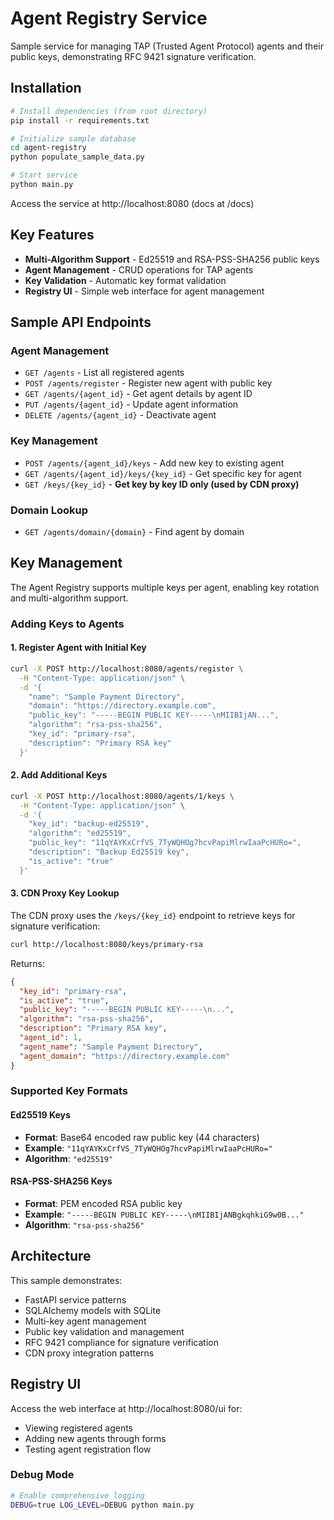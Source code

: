 # Agent Registry Service

Sample service for managing TAP (Trusted Agent Protocol) agents and their public keys, demonstrating RFC 9421 signature verification.

## Installation

```bash
# Install dependencies (from root directory)  
pip install -r requirements.txt

# Initialize sample database
cd agent-registry
python populate_sample_data.py

# Start service
python main.py
```

Access the service at http://localhost:8080 (docs at /docs)

## Key Features

- **Multi-Algorithm Support** - Ed25519 and RSA-PSS-SHA256 public keys
- **Agent Management** - CRUD operations for TAP agents  
- **Key Validation** - Automatic key format validation
- **Registry UI** - Simple web interface for agent management

## Sample API Endpoints

### Agent Management
- `GET /agents` - List all registered agents
- `POST /agents/register` - Register new agent with public key
- `GET /agents/{agent_id}` - Get agent details by agent ID
- `PUT /agents/{agent_id}` - Update agent information
- `DELETE /agents/{agent_id}` - Deactivate agent

### Key Management
- `POST /agents/{agent_id}/keys` - Add new key to existing agent
- `GET /agents/{agent_id}/keys/{key_id}` - Get specific key for agent
- `GET /keys/{key_id}` - **Get key by key ID only (used by CDN proxy)**

### Domain Lookup
- `GET /agents/domain/{domain}` - Find agent by domain

## Key Management

The Agent Registry supports multiple keys per agent, enabling key rotation and multi-algorithm support.

### Adding Keys to Agents

#### 1. Register Agent with Initial Key
```bash
curl -X POST http://localhost:8080/agents/register \
  -H "Content-Type: application/json" \
  -d '{
    "name": "Sample Payment Directory",
    "domain": "https://directory.example.com",
    "public_key": "-----BEGIN PUBLIC KEY-----\nMIIBIjAN...",
    "algorithm": "rsa-pss-sha256",
    "key_id": "primary-rsa",
    "description": "Primary RSA key"
  }'
```

#### 2. Add Additional Keys
```bash
curl -X POST http://localhost:8080/agents/1/keys \
  -H "Content-Type: application/json" \
  -d '{
    "key_id": "backup-ed25519",
    "algorithm": "ed25519", 
    "public_key": "11qYAYKxCrfVS_7TyWQHOg7hcvPapiMlrwIaaPcHURo=",
    "description": "Backup Ed25519 key",
    "is_active": "true"
  }'
```

#### 3. CDN Proxy Key Lookup
The CDN proxy uses the `/keys/{key_id}` endpoint to retrieve keys for signature verification:
```bash
curl http://localhost:8080/keys/primary-rsa
```

Returns:
```json
{
  "key_id": "primary-rsa",
  "is_active": "true",
  "public_key": "-----BEGIN PUBLIC KEY-----\n...",
  "algorithm": "rsa-pss-sha256",
  "description": "Primary RSA key",
  "agent_id": 1,
  "agent_name": "Sample Payment Directory",
  "agent_domain": "https://directory.example.com"
}
```

### Supported Key Formats

#### Ed25519 Keys
- **Format**: Base64 encoded raw public key (44 characters)
- **Example**: `"11qYAYKxCrfVS_7TyWQHOg7hcvPapiMlrwIaaPcHURo="`
- **Algorithm**: `"ed25519"`

#### RSA-PSS-SHA256 Keys  
- **Format**: PEM encoded RSA public key
- **Example**: `"-----BEGIN PUBLIC KEY-----\nMIIBIjANBgkqhkiG9w0B..."`
- **Algorithm**: `"rsa-pss-sha256"`

## Architecture

This sample demonstrates:
- FastAPI service patterns
- SQLAlchemy models with SQLite
- Multi-key agent management
- Public key validation and management
- RFC 9421 compliance for signature verification
- CDN proxy integration patterns

## Registry UI

Access the web interface at http://localhost:8080/ui for:
- Viewing registered agents
- Adding new agents through forms
- Testing agent registration flow



### Debug Mode
```bash
# Enable comprehensive logging
DEBUG=true LOG_LEVEL=DEBUG python main.py
```
